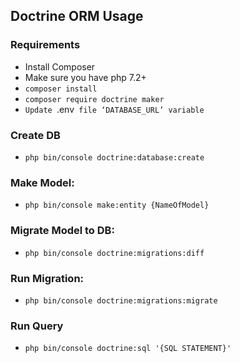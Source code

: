 ## Doctrine ORM Usage

### Requirements
- Install Composer
- Make sure you have php 7.2+
- `composer install`
- `composer require doctrine maker`
- `Update `.env` file ‘DATABASE_URL’ variable`

### Create DB
- `php bin/console doctrine:database:create`

### Make Model: 
- `php bin/console make:entity {NameOfModel}`

### Migrate Model to DB:
- `php bin/console doctrine:migrations:diff`

### Run Migration:
- `php bin/console doctrine:migrations:migrate`

### Run Query
- `php bin/console doctrine:sql '{SQL STATEMENT}'`

